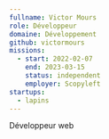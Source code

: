 ```yaml
---
fullname: Victor Mours
role: Développeur
domaine: Développement
github: victormours
missions:
  - start: 2022-02-07
    end: 2023-03-15
    status: independent
    employer: Scopyleft
startups:
  - lapins
---
```


Développeur web
